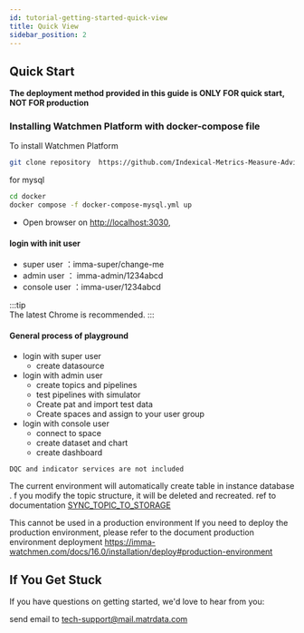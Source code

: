 ```yaml
---
id: tutorial-getting-started-quick-view
title: Quick View
sidebar_position: 2
---
```


## Quick Start

**The deployment method provided in this guide is ONLY FOR quick start, NOT FOR production**

### Installing Watchmen Platform with docker-compose file

To install Watchmen Platform

```bash
git clone repository  https://github.com/Indexical-Metrics-Measure-Advisory/watchmen-quick-start
```

for mysql

```bash
cd docker
docker compose -f docker-compose-mysql.yml up
```

-   Open browser on <http://localhost:3030>,

#### login with init user

-   super user ：imma-super/change-me
-   admin user ： imma-admin/1234abcd
-   console user ：imma-user/1234abcd

:::tip  
The latest Chrome is recommended.
:::

#### General process of playground

-   login with super user
    -   create datasource
-   login with admin user
    -   create topics and pipelines
    -   test pipelines with simulator
    -   Create pat and import test data
    -   Create spaces and assign to your user group
-   login with console user
    -   connect to space
    -   create dataset and chart
    -   create dashboard

```
DQC and indicator services are not included
```

The current environment will automatically create table in instance database .
f you modify the topic structure, it will be deleted and recreated.
ref to documentation [SYNC_TOPIC_TO_STORAGE](https://imma-watchmen.com/docs/16.1/installation/config/)

This cannot be used in a production environment
If you need to deploy the production environment, please refer to the document production environment deployment
https://imma-watchmen.com/docs/16.0/installation/deploy#production-environment

## If You Get Stuck

If you have questions on getting started, we'd love to hear from you:

send email to tech-support@mail.matrdata.com
